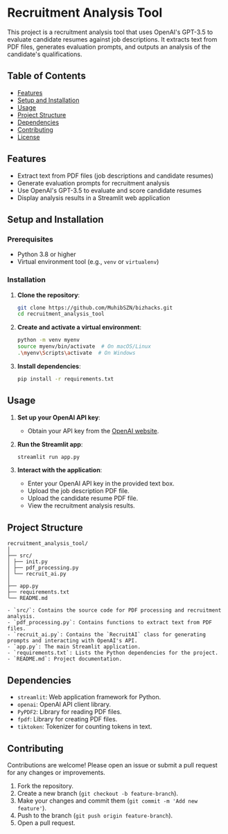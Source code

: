 # Recruitment Analysis Tool

This project is a recruitment analysis tool that uses OpenAI's GPT-3.5 to evaluate candidate resumes against job descriptions. It extracts text from PDF files, generates evaluation prompts, and outputs an analysis of the candidate's qualifications.

## Table of Contents

- [Features](#features)
- [Setup and Installation](#setup-and-installation)
- [Usage](#usage)
- [Project Structure](#project-structure)
- [Dependencies](#dependencies)
- [Contributing](#contributing)
- [License](#license)

## Features

- Extract text from PDF files (job descriptions and candidate resumes)
- Generate evaluation prompts for recruitment analysis
- Use OpenAI's GPT-3.5 to evaluate and score candidate resumes
- Display analysis results in a Streamlit web application

## Setup and Installation

### Prerequisites

- Python 3.8 or higher
- Virtual environment tool (e.g., `venv` or `virtualenv`)

### Installation

1. **Clone the repository**:
    ```sh
    git clone https://github.com/MuhibSZN/bizhacks.git
    cd recruitment_analysis_tool
    ```

2. **Create and activate a virtual environment**:
    ```sh
    python -m venv myenv
    source myenv/bin/activate  # On macOS/Linux
    .\myenv\Scripts\activate  # On Windows
    ```

3. **Install dependencies**:
    ```sh
    pip install -r requirements.txt
    ```

## Usage

1. **Set up your OpenAI API key**:
    - Obtain your API key from the [OpenAI website](https://beta.openai.com/signup/).

2. **Run the Streamlit app**:
    ```sh
    streamlit run app.py
    ```

3. **Interact with the application**:
    - Enter your OpenAI API key in the provided text box.
    - Upload the job description PDF file.
    - Upload the candidate resume PDF file.
    - View the recruitment analysis results.

## Project Structure

    recruitment_analysis_tool/
    │
    ├── src/
    │ ├── init.py
    │ ├── pdf_processing.py
    │ └── recruit_ai.py
    │
    ├── app.py
    ├── requirements.txt
    └── README.md

    - `src/`: Contains the source code for PDF processing and recruitment analysis.
    - `pdf_processing.py`: Contains functions to extract text from PDF files.
    - `recruit_ai.py`: Contains the `RecruitAI` class for generating prompts and interacting with OpenAI's API.
    - `app.py`: The main Streamlit application.
    - `requirements.txt`: Lists the Python dependencies for the project.
    - `README.md`: Project documentation.

## Dependencies

- `streamlit`: Web application framework for Python.
- `openai`: OpenAI API client library.
- `PyPDF2`: Library for reading PDF files.
- `fpdf`: Library for creating PDF files.
- `tiktoken`: Tokenizer for counting tokens in text.

## Contributing

Contributions are welcome! Please open an issue or submit a pull request for any changes or improvements.

1. Fork the repository.
2. Create a new branch (`git checkout -b feature-branch`).
3. Make your changes and commit them (`git commit -m 'Add new feature'`).
4. Push to the branch (`git push origin feature-branch`).
5. Open a pull request.

